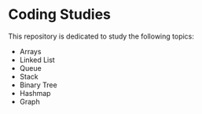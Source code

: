 # Coding Studies

This repository is dedicated to study the following topics:
- Arrays
- Linked List
- Queue
- Stack
- Binary Tree
- Hashmap
- Graph